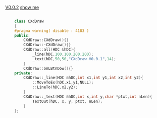 [V0.0.2](https://github.com/littleflute/blog/edit/master/docs/2017/04/28/index.md)
[show me](https://littleflute.github.io/blog/docs/2017/04/28/)

<script src="../../../../xd.js"></script>
~~~C++
	
	class CXdDraw
	{
	#pragma warning( disable : 4183 )
	public:
		CXdDraw::CXdDraw(){}
		CXdDraw::~CXdDraw(){}
		CXdDraw::all(HDC &hDC){
			_line(hDC,100,100,200,200);
			_text(hDC,50,50,"CXdDraw V0.0.1",14);
		}
		CXdDraw::onLBtnDow(){}
	private:
		CXdDraw::_line(HDC &hDC,int x1,int y1,int x2,int y2){
			::MoveToEx(hDC,x1,y1,NULL);
			::LineTo(hDC,x2,y2);
		}
		CXdDraw::_text(HDC &hDC,int x,int y,char *ptxt,int nLen){			
			TextOut(hDC, x, y, ptxt, nLen);
		}
	};
~~~
